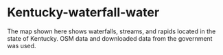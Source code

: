 # Kentucky-waterfall-water
The map shown here shows waterfalls, streams, and rapids located in the state of Kentucky. OSM data and downloaded data from the government was used.
